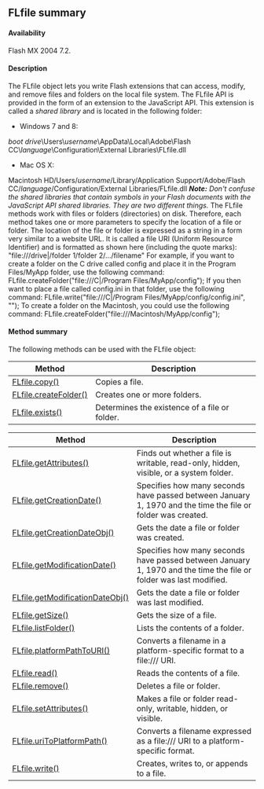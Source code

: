 ## FLfile summary

#### Availability

Flash MX 2004 7.2.

#### Description

The FLfile object lets you write Flash extensions that can access, modify, and remove files and folders on the local file system. The FLfile API is provided in the form of an extension to the JavaScript API. This extension is called a *shared library* and is located in the following folder:

-   Windows 7 and 8:

*boot drive*\\Users\\*username*\\AppData\\Local\\Adobe\\Flash CC\\*language*\\Configuration\\External Libraries\\FLfile.dll

-   Mac OS X:

Macintosh HD/Users/*username*/Library/Application Support/Adobe/Flash CC/*language*/Configuration/External Libraries/FLfile.dll
***Note:** Don't confuse the shared libraries that contain symbols in your Flash documents with the JavaScript API shared libraries. They are two different things.*
The FLfile methods work with files or folders (directories) on disk. Therefore, each method takes one or more parameters to specify the location of a file or folder. The location of the file or folder is expressed as a string in a form very similar to a website URL. It is called a file URI (Uniform Resource Identifier) and is formatted as shown here (including the quote marks):
"file:///drive\|/folder 1/folder 2/.../filename"
For example, if you want to create a folder on the C drive called config and place it in the Program Files/MyApp folder, use the following command:
FLfile.createFolder("file:///C\|/Program Files/MyApp/config");
If you then want to place a file called config.ini in that folder, use the following command: FLfile.write("file:///C\|/Program Files/MyApp/config/config.ini", ""); To create a folder on the Macintosh, you could use the following command: FLfile.createFolder("file:///Macintosh/MyApp/config");

#### Method summary

The following methods can be used with the FLfile object:

| **Method**                             | **Description**                               |
|----------------------------------------|-----------------------------------------------|
| [FLfile.copy()](#FLfile.copy())        | Copies a file.                                |
| [FLfile.createFolder()](#_bookmark562) | Creates one or more folders.                  |
| [FLfile.exists()](#_bookmark563)       | Determines the existence of a file or folder. |

| **Method**                                       | **Description**                                                                                                   |
|--------------------------------------------------|-------------------------------------------------------------------------------------------------------------------|
| [FLfile.getAttributes()](#_bookmark564)          | Finds out whether a file is writable, read-only, hidden, visible, or a system folder.                             |
| [FLfile.getCreationDate()](#_bookmark565)        | Specifies how many seconds have passed between January 1, 1970 and the time the file or folder was created.       |
| [FLfile.getCreationDateObj()](#_bookmark566)     | Gets the date a file or folder was created.                                                                       |
| [FLfile.getModificationDate()](#_bookmark567)    | Specifies how many seconds have passed between January 1, 1970 and the time the file or folder was last modified. |
| [FLfile.getModificationDateObj()](#_bookmark569) | Gets the date a file or folder was last modified.                                                                 |
| [FLfile.getSize()](#_bookmark570)                | Gets the size of a file.                                                                                          |
| [FLfile.listFolder()](#_bookmark571)             | Lists the contents of a folder.                                                                                   |
| [FLfile.platformPathToURI()](#_bookmark572)      | Converts a filename in a platform-specific format to a file:/// URI.                                              |
| [FLfile.read()](#_bookmark573)                   | Reads the contents of a file.                                                                                     |
| [FLfile.remove()](#_bookmark574)                 | Deletes a file or folder.                                                                                         |
| [FLfile.setAttributes()](#_bookmark575)          | Makes a file or folder read-only, writable, hidden, or visible.                                                   |
| [FLfile.uriToPlatformPath()](#_bookmark576)      | Converts a filename expressed as a file:/// URI to a platform- specific format.                                   |
| [FLfile.write()](#_bookmark577)                  | Creates, writes to, or appends to a file.                                                                         |

<span id="FLfile.copy()" class="anchor"></span>

